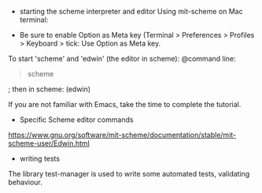 

* starting the scheme interpreter and editor
Using mit-scheme on Mac terminal:
- Be sure to enable Option as Meta key (Terminal > Preferences > Profiles > Keyboard > tick: Use Option as Meta key.

To start 'scheme' and 'edwin' (the editor in scheme):
@command line:
> scheme

; then in scheme:
(edwin)

If you are not familiar with Emacs, take the time to complete the tutorial.

* Specific Scheme editor commands


https://www.gnu.org/software/mit-scheme/documentation/stable/mit-scheme-user/Edwin.html


* writing tests

The library test-manager is used to write some automated tests, validating behaviour.





